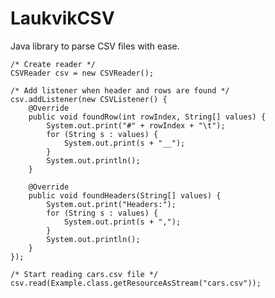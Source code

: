 LaukvikCSV
==========

Java library to parse CSV files with ease.

    /* Create reader */
    CSVReader csv = new CSVReader();

    /* Add listener when header and rows are found */
    csv.addListener(new CSVListener() {
        @Override
        public void foundRow(int rowIndex, String[] values) {
            System.out.print("#" + rowIndex + "\t");
            for (String s : values) {
                System.out.print(s + "__");
            }
            System.out.println();
        }

        @Override
        public void foundHeaders(String[] values) {
            System.out.print("Headers:");
            for (String s : values) {
                System.out.print(s + ",");
            }
            System.out.println();
        }
    });

    /* Start reading cars.csv file */
    csv.read(Example.class.getResourceAsStream("cars.csv"));
